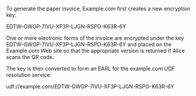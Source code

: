 To generate the paper invoice, Example.com first creates a new encryption key:

EDTW-GWGP-7IVU-XF3P-LJGN-RSPO-K63R-6Y

One or more electronic forms of the invoice are encrypted under the key 
EDTW-GWGP-7IVU-XF3P-LJGN-RSPO-K63R-6Y and placed on the Example.com Web site so that 
the appropriate version is returned if Alice scans the QR code.

The key is then converted to form an EARL for the example.com UDF resolution service:

udf://example.com/EDTW-GWGP-7IVU-XF3P-LJGN-RSPO-K63R-6Y
